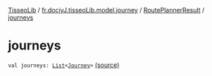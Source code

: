 [TisseoLib](../../index.md) / [fr.docjyJ.tisseoLib.model.journey](../index.md) / [RoutePlannerResult](index.md) / [journeys](./journeys.md)

# journeys

`val journeys: `[`List`](https://kotlinlang.org/api/latest/jvm/stdlib/kotlin.collections/-list/index.html)`<`[`Journey`](../-journey/index.md)`>` [(source)](https://github.com/docjyj/tisseoLib/tree/master/src/main/kotlin/fr/docjyJ/tisseoLib/model/journey/RoutePlannerResult.kt#L8)